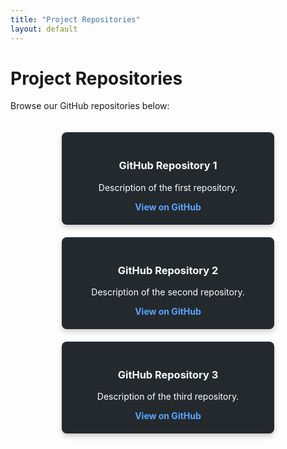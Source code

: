 ```yaml
---
title: "Project Repositories"
layout: default
---
```


# Project Repositories

Browse our GitHub repositories below:

<div class="repo-container">
    <div class="repo-card" id="repo1">
        <h3>GitHub Repository 1</h3>
        <p>Description of the first repository.</p>
        <a href="https://github.com/cerrf-org/repo1" target="_blank">View on GitHub</a>
    </div>
    <div class="repo-card" id="repo2">
        <h3>GitHub Repository 2</h3>
        <p>Description of the second repository.</p>
        <a href="https://github.com/cerrf-org/repo2" target="_blank">View on GitHub</a>
    </div>
    <div class="repo-card" id="repo3">
        <h3>GitHub Repository 3</h3>
        <p>Description of the third repository.</p>
        <a href="https://github.com/cerrf-org/repo3" target="_blank">View on GitHub</a>
    </div>
</div>

<style>
    .repo-container {
        display: flex;
        flex-wrap: wrap;
        gap: 20px;
        justify-content: center;
        padding: 20px;
    }
    .repo-card {
        background: #24292e;
        color: #fff;
        padding: 20px;
        border-radius: 8px;
        box-shadow: 0 4px 8px rgba(0,0,0,0.2);
        width: 300px;
        text-align: center;
    }
    .repo-card h3 {
        color: #f6f8fa;
    }
    .repo-card a {
        color: #58a6ff;
        text-decoration: none;
        font-weight: bold;
    }
    .repo-card a:hover {
        text-decoration: underline;
    }
</style>

<script>
    async function fetchGitHubRepos() {
        const repos = ["repo1", "repo2", "repo3"];
        const org = "cerrf-org";
        
        repos.forEach(async repo => {
            const response = await fetch(`https://api.github.com/repos/${org}/${repo}`);
            const data = await response.json();
            
            document.getElementById(repo).innerHTML = `
                <h3>${data.name}</h3>
                <p>${data.description || "No description available."}</p>
                <a href="${data.html_url}" target="_blank">View on GitHub</a>
            `;
        });
    }
    fetchGitHubRepos();
</script>
